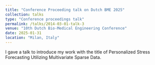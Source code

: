 ```yaml
---
title: "Conference Proceeding talk on Dutch BME 2025"
collection: talks
type: "Conference proceedings talk"
permalink: /talks/2014-03-01-talk-3
venue: "10th Dutch Bio-Medical Engineering Conference"
date: 2025-01-31
location: "Milan, Italy"
---
```


I gave a talk to introduce my work with the title of Personalized Stress Forecasting Utilizing Multivariate Sparse Data.


